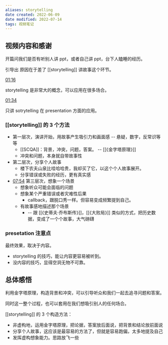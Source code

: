 ```yaml
---
aliases: storytelling
date created: 2022-06-09
date modified: 2022-07-14
tags: 视频笔记
---
```


## 视频内容和感谢

开篇问我们是否有听别人讲 ppt，或者自己讲 ppt，台下人瞌睡的经历。

引导出 原因在于差了 [[storytelling]] 讲故事这个环节。

[01:16](https://www.bilibili.com/video/BV1hF411t7Tu#t=76.546769)

storytelling 是非常大的概念，可以应用在很多场合。

[01:34](https://www.bilibili.com/video/BV1hF411t7Tu#t=94.298243)

只讲 sotrytelling 在 presentation 方面的应用。

### [[storytelling]] 的 3 个方法

- 第一层次，演讲开始，用故事产生吸引力和画面感 -- 悬疑，数字，反常识等等
	- [[SCQA]]：背景，冲突，问题，答案。 -- [[《金字塔原理》]]
	- 冲突和问题，本身就自带故事性
- 第二层次，分享个人故事
	- 楼下农夫山泉比哇哈哈贵，我却买了它，以这个个人故事展开。
	- 分享错误或失败的经历，更有真实感
- [07:54](https://www.bilibili.com/video/BV1hF411t7Tu#t=474.025835) 第三层次，想象一个场景
	- 想象听众可能会面临的问题
	- 想象某个严重错误或者灾难性后果
		- callback，跟脱口秀一样。但容易变成频繁提到自己。
	- 有故事感地描述那个场景
		- -- 跟 [[《史蒂夫·乔布斯传》]]，[[《大败局》]] 类似的方式，把历史数据，变成了一个个故事，大气磅礴

### presetation 注意点

最终效果，取决于内容。

- storytelling 的技巧，能让内容更容易被听到。
- 没内容的技巧，显得空洞无物不可靠。

## 总体感悟

利用金字塔原理，构造背景和冲突，可以引导听众和我们一起去追寻问题和答案。

同时这一整个过程，也可以套用在我们想吸引别人的任何场合。

[[storytelling]] 的 3 个构造方法：

- 非虚构地，运用金字塔原理，把论据，答案放后面说，把背景和结论放前面说
- 分享个人故事，这应该是最容易的方法了，但就是容易跑偏，太多地提及自己
- 发挥虚构想象能力。思路放飞一些
